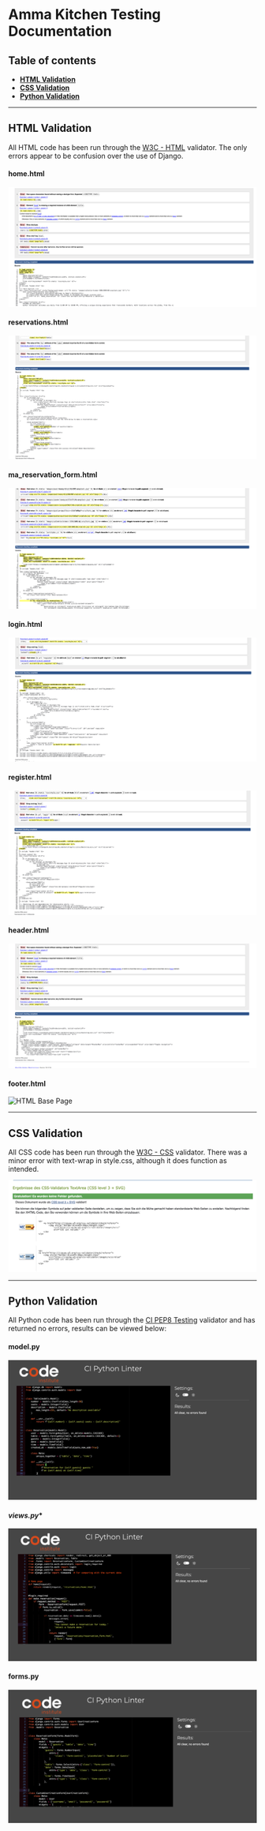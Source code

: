 # **Amma Kitchen Testing Documentation**

## **Table of contents**
 - [**HTML Validation**](#html-validation)
 - [**CSS Validation**](#css-validation)
 - [**Python Validation**](#python-validation)


<hr>

## **HTML Validation**

All HTML code has been run through the [W3C - HTML](https://validator.w3.org/) validator.  The only errors appear to be confusion over the use of Django.

#### **home.html**
![HTML Team Page](reservations/static/docs/validation-home.png)

#### **reservations.html**
![HTML Team Page](reservations/static/docs/validation-booking-form.png)

#### **ma_reservation_form.html**
![HTML Team Page](reservations/static/docs/validation-my_reservations.png)

#### **login.html**
![HTML Base Page](reservations/static/docs/validation-register.png)

#### **register.html**
![HTML Base Page](reservations/static/docs/validation-new-account.png)

#### **header.html**
![HTML Base Page](reservations/static/docs/validation-navbar.png)

#### **footer.html**
![HTML Base Page]()


<hr>

## **CSS Validation**

All CSS code has been run through the [W3C - CSS](https://jigsaw.w3.org/css-validator/) validator.  There was a minor error with text-wrap in style.css, although it does function as intended.

![CSS Validator Style.css](reservations/static/docs/validation-css.png)


<hr>

## **Python Validation**

All Python code has been run through the [CI PEP8 Testing](https://pep8ci.herokuapp.com/) validator and has returned no errors, results can be viewed below:

#### **model.py**
![admin-py](reservations/static/docs/validation-modelpy.png)

#### *views.py**
![app-py](reservations/static/docs/validation-viewspy.png)

#### **forms.py**
![forms-py](reservations/static/docs/validation-formspy.png)



